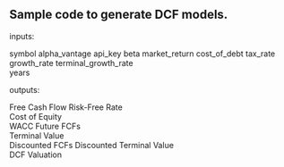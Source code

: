 ## Sample code to generate DCF models.

inputs: 

symbol
alpha_vantage api_key
beta
market_return
cost_of_debt
tax_rate  
growth_rate
terminal_growth_rate  
years  

outputs:

Free Cash Flow 
Risk-Free Rate  
Cost of Equity  
WACC
Future FCFs  
Terminal Value  
Discounted FCFs
Discounted Terminal Value  
DCF Valuation
